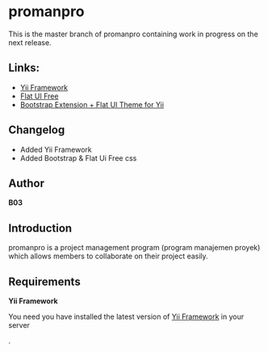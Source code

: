 promanpro
=========
This is the master branch of promanpro containing work in progress on the next release.

## Links:

+ [Yii Framework](http://www.yiiframework.com/)
+ [Flat UI Free](http://designmodo.github.com/Flat-UI/)
+ [Bootstrap Extension + Flat UI Theme for Yii](https://github.com/XzAeRo/yii.bootstrap.flat-ui/archive/master.zip)

## Changelog

+ Added Yii Framework 
+ Added Bootstrap & Flat Ui Free css

## Author
**B03**

## Introduction
promanpro is a project management program (program manajemen proyek) which allows members to collaborate on their project easily.  

## Requirements

**Yii Framework**

You need you have installed the latest version of [Yii Framework](http://www.yiiframework.com/) in your server 

.